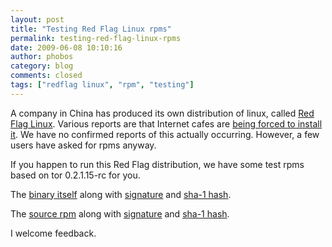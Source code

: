 ```yaml
---
layout: post
title: "Testing Red Flag Linux rpms"
permalink: testing-red-flag-linux-rpms
date: 2009-06-08 10:10:16
author: phobos
category: blog
comments: closed
tags: ["redflag linux", "rpm", "testing"]
---
```


A company in China has produced its own distribution of linux, called [Red Flag Linux](http://www.redflag-linux.com/). Various reports are that Internet cafes are [being forced to install it](http://www.rfa.org/english/news/china/microsoft%20to%20linux-12022008144416.html). We have no confirmed reports of this actually occurring. However, a few users have asked for rpms anyway.

If you happen to run this Red Flag distribution, we have some test rpms based on tor 0.2.1.15-rc for you.

The [binary itself](https://www.torproject.org/dist/rpm-redflag/tor-0.2.1.15.rc-tor.0.redflag6_0.i386.rpm) along with [signature](https://www.torproject.org/dist/rpm-redflag/tor-0.2.1.15.rc-tor.0.redflag6_0.i386.rpm.asc) and [sha-1 hash](https://www.torproject.org/dist/rpm-redflag/tor-0.2.1.15.rc-tor.0.redflag6_0.i386.rpm.sha1).

<!-- more -->

The [source rpm](https://www.torproject.org/dist/rpm-redflag/tor-0.2.1.15.rc-tor.0.redflag6_0.src.rpm) along with [signature](https://www.torproject.org/dist/rpm-redflag/tor-0.2.1.15.rc-tor.0.redflag6_0.src.rpm.asc) and [sha-1 hash](https://www.torproject.org/dist/rpm-redflag/tor-0.2.1.15.rc-tor.0.redflag6_0.src.rpm.sha1).

I welcome feedback.
